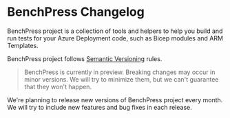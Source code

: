 # BenchPress Changelog

BenchPress project is a collection of tools and helpers to help you build and run tests for your Azure Deployment code, such as Bicep modules and ARM Templates.

BenchPress project follows [Semantic Versioning](https://semver.org/) rules.

> BenchPress is currently in preview. Breaking changes may occur in minor versions. We will try to minimize them, but we can't guarantee that they won't happen.

We're planning to release new versions of BenchPress project every month. We will try to include new features and bug fixes in each release.


